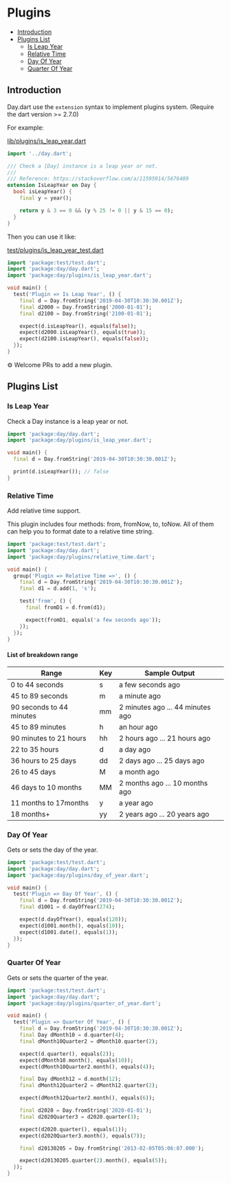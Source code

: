 # Plugins

- [Introduction](#introduction)
- [Plugins List](#plugins-list)
  - [Is Leap Year](#is-leap-year)
  - [Relative Time](#relative-time)
  - [Day Of Year](#day-of-year)
  - [Quarter Of Year](#quarter-of-year)

## Introduction

Day.dart use the `extension` syntax to implement plugins system. (Require the dart version >= 2.7.0)

For example:

[lib/plugins/is_leap_year.dart](lib/plugins/is_leap_year.dart)

```dart
import '../day.dart';

/// Check a [Day] instance is a leap year or not.
///
/// Reference: https://stackoverflow.com/a/11595914/5676489
extension IsLeapYear on Day {
  bool isLeapYear() {
    final y = year();

    return y & 3 == 0 && (y % 25 != 0 || y & 15 == 0);
  }
}
```

Then you can use it like:

[test/plugins/is_leap_year_test.dart](test/plugins/is_leap_year_test.dart)

```dart
import 'package:test/test.dart';
import 'package:day/day.dart';
import 'package:day/plugins/is_leap_year.dart';

void main() {
  test('Plugin => Is Leap Year', () {
    final d = Day.fromString('2019-04-30T10:30:30.001Z');
    final d2000 = Day.fromString('2000-01-01');
    final d2100 = Day.fromString('2100-01-01');

    expect(d.isLeapYear(), equals(false));
    expect(d2000.isLeapYear(), equals(true));
    expect(d2100.isLeapYear(), equals(false));
  });
}
```

⚙️ Welcome PRs to add a new plugin.️

## Plugins List

### Is Leap Year

Check a Day instance is a leap year or not.

```dart
import 'package:day/day.dart';
import 'package:day/plugins/is_leap_year.dart';

void main() {
  final d = Day.fromString('2019-04-30T10:30:30.001Z');

  print(d.isLeapYear()); // false
}
```

### Relative Time

Add relative time support.

This plugin includes four methods: from, fromNow, to, toNow. All of them can help you to format date to a relative time string.

```dart
import 'package:test/test.dart';
import 'package:day/day.dart';
import 'package:day/plugins/relative_time.dart';

void main() {
  group('Plugin => Relative Time =>', () {
    final d = Day.fromString('2019-04-30T10:30:30.001Z');
    final d1 = d.add(1, 's');

    test('from', () {
      final fromD1 = d.from(d1);

      expect(fromD1, equals('a few seconds ago'));
    });
  });
}
```

#### List of breakdown range

| Range                    | Key | Sample Output                    |
| ------------------------ | --- | -------------------------------- |
| 0 to 44 seconds          | s   | a few seconds ago                |
| 45 to 89 seconds         | m   | a minute ago                     |
| 90 seconds to 44 minutes | mm  | 2 minutes ago ... 44 minutes ago |
| 45 to 89 minutes         | h   | an hour ago                      |
| 90 minutes to 21 hours   | hh  | 2 hours ago ... 21 hours ago     |
| 22 to 35 hours           | d   | a day ago                        |
| 36 hours to 25 days      | dd  | 2 days ago ... 25 days ago       |
| 26 to 45 days            | M   | a month ago                      |
| 46 days to 10 months     | MM  | 2 months ago ... 10 months ago   |
| 11 months to 17months    | y   | a year ago                       |
| 18 months+               | yy  | 2 years ago ... 20 years ago     |

### Day Of Year

Gets or sets the day of the year.

```dart
import 'package:test/test.dart';
import 'package:day/day.dart';
import 'package:day/plugins/day_of_year.dart';

void main() {
  test('Plugin => Day Of Year', () {
    final d = Day.fromString('2019-04-30T10:30:30.001Z');
    final d1001 = d.dayOfYear(274);

    expect(d.dayOfYear(), equals(120));
    expect(d1001.month(), equals(10));
    expect(d1001.date(), equals(1));
  });
}
```

### Quarter Of Year

Gets or sets the quarter of the year.

```dart
import 'package:test/test.dart';
import 'package:day/day.dart';
import 'package:day/plugins/quarter_of_year.dart';

void main() {
  test('Plugin => Quarter Of Year', () {
    final d = Day.fromString('2019-04-30T10:30:30.001Z');
    final Day dMonth10 = d.quarter(4);
    final dMonth10Quarter2 = dMonth10.quarter(2);

    expect(d.quarter(), equals(2));
    expect(dMonth10.month(), equals(10));
    expect(dMonth10Quarter2.month(), equals(4));

    final Day dMonth12 = d.month(12);
    final dMonth12Quarter2 = dMonth12.quarter(2);

    expect(dMonth12Quarter2.month(), equals(6));

    final d2020 = Day.fromString('2020-01-01');
    final d2020Quarter3 = d2020.quarter(3);

    expect(d2020.quarter(), equals(1));
    expect(d2020Quarter3.month(), equals(7));

    final d20130205 = Day.fromString('2013-02-05T05:06:07.000');

    expect(d20130205.quarter(2).month(), equals(5));
  });
}
```
